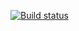 [![Build status](https://ci.appveyor.com/api/projects/status/ai3y9fe7ygq8ubbq?svg=true)](https://ci.appveyor.com/project/Mendoza911/aqa-5-2)
